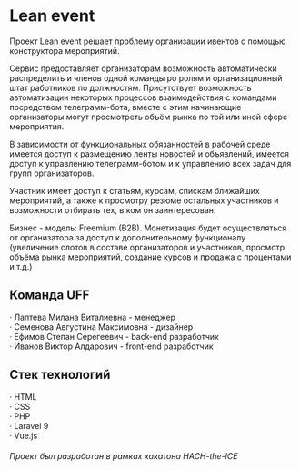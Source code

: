 # Lean event
Проект Lean event решает проблему организации ивентов с помощью конструктора мероприятий.  

Сервис предоставляет организаторам возможность автоматически распределить и членов одной команды ро ролям и организационный штат работников по должностям. Присутствует возможность автоматизации некоторых процессов взаимодействия с командами посредством телеграмм-бота, вместе с этим начинающие организаторы могут просмотреть объём рынка по той или иной сфере мероприятия.  

В зависимости от функциональных обязанностей в рабочей среде имеется доступ к размещению ленты новостей и объявлений, имеется доступ к управлению телеграмм-ботом и к управлению всех задач для групп организаторов.  

Участник имеет доступ к статьям, курсам, спискам ближайших мероприятий, а также к просмотру резюме остальных участников и возможности отбирать тех, в ком он заинтересован.  


Бизнес - модель: Freemium (B2B). 
Монетизация будет осуществляться от организатора за доступ к дополнительному функционалу (увеличение слотов в составе организаторов и участников, просмотр объёма рынка мероприятий, создание курсов и продажа с процентами и т.д.)  


## Команда UFF
· Лаптева Милана Виталиевна - менеджер  
· Семенова Августина Максимовна - дизайнер  
· Ефимов Степан Серегеевич - back-end разработчик  
· Иванов Виктор Алдарович - front-end разработчик  
 
## Стек технологий

· HTML  
· CSS  
· PHP  
· Laravel 9  
· Vue.js 

###### Проект был разработан в рамках хакатона HACH-the-ICE

